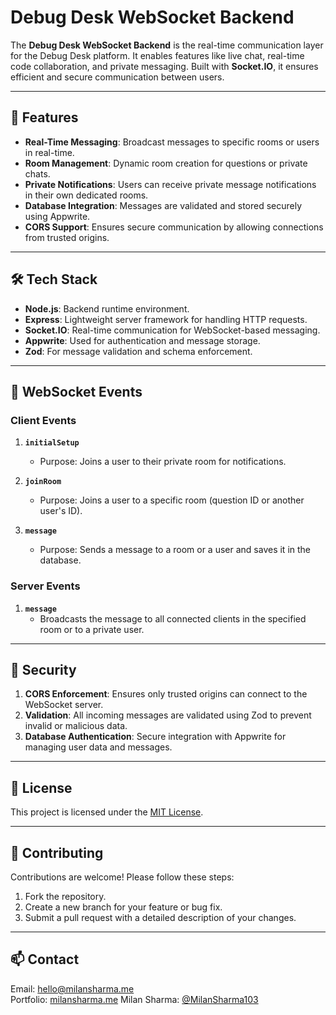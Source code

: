 # Debug Desk WebSocket Backend

The **Debug Desk WebSocket Backend** is the real-time communication layer for the Debug Desk platform. It enables features like live chat, real-time code collaboration, and private messaging. Built with **Socket.IO**, it ensures efficient and secure communication between users.

---

## 🚀 Features

- **Real-Time Messaging**: Broadcast messages to specific rooms or users in real-time.  
- **Room Management**: Dynamic room creation for questions or private chats.  
- **Private Notifications**: Users can receive private message notifications in their own dedicated rooms.  
- **Database Integration**: Messages are validated and stored securely using Appwrite.  
- **CORS Support**: Ensures secure communication by allowing connections from trusted origins.  

---

## 🛠️ Tech Stack

- **Node.js**: Backend runtime environment.  
- **Express**: Lightweight server framework for handling HTTP requests.  
- **Socket.IO**: Real-time communication for WebSocket-based messaging.  
- **Appwrite**: Used for authentication and message storage.  
- **Zod**: For message validation and schema enforcement.  

---

## 📡 WebSocket Events

### **Client Events**
1. **`initialSetup`**
   - Purpose: Joins a user to their private room for notifications.  

2. **`joinRoom`**
   - Purpose: Joins a user to a specific room (question ID or another user's ID).  

3. **`message`**
   - Purpose: Sends a message to a room or a user and saves it in the database.  

### **Server Events**
1. **`message`**
   - Broadcasts the message to all connected clients in the specified room or to a private user.

---

## 🔐 Security

1. **CORS Enforcement**: Ensures only trusted origins can connect to the WebSocket server.  
2. **Validation**: All incoming messages are validated using Zod to prevent invalid or malicious data.  
3. **Database Authentication**: Secure integration with Appwrite for managing user data and messages.  

---

## 📜 License

This project is licensed under the [MIT License](LICENSE).  

---

## 🤝 Contributing

Contributions are welcome! Please follow these steps:  
1. Fork the repository.  
2. Create a new branch for your feature or bug fix.  
3. Submit a pull request with a detailed description of your changes.  

---
## 📫 Contact

Email: [hello@milansharma.me](mailto:hello@milansharma.me)  
Portfolio: [milansharma.me](https://milansharma.me)
Milan Sharma: [@MilanSharma103](https://x.com/MilanSharma1034?s=09)
